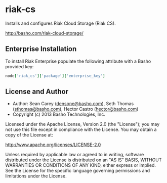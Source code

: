 # riak-cs

Installs and configures Riak Cloud Storage (Riak CS).

http://basho.com/riak-cloud-storage/

## Enterprise Installation

To install Riak Enterprise populate the following attribute with a Basho
provided key:

```ruby
node['riak_cs']['package']['enterprise_key']
```

## License and Author

* Author: Sean Carey (<densone@basho.com>), Seth Thomas (<sthomas@basho.com>), Hector Castro (<hector@basho.com>)
* Copyright (c) 2013 Basho Technologies, Inc.

Licensed under the Apache License, Version 2.0 (the "License");
you may not use this file except in compliance with the License.
You may obtain a copy of the License at:

http://www.apache.org/licenses/LICENSE-2.0

Unless required by applicable law or agreed to in writing, software
distributed under the License is distributed on an "AS IS" BASIS,
WITHOUT WARRANTIES OR CONDITIONS OF ANY KIND, either express or implied.
See the License for the specific language governing permissions and
limitations under the License.
